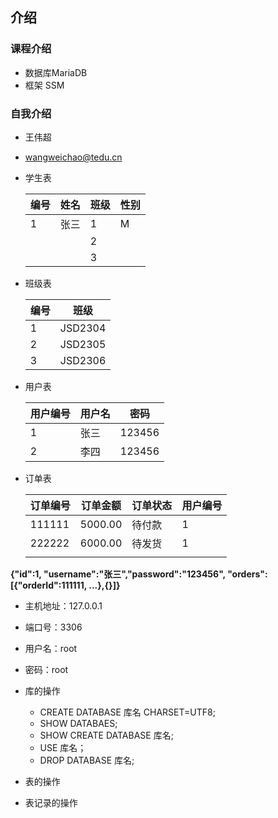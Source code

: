 ## 介绍

### 课程介绍

* 数据库MariaDB
* 框架 SSM

### 自我介绍

* 王伟超

* wangweichao@tedu.cn







* 学生表

  | 编号 | 姓名 | 班级 | 性别 |
  | ---- | ---- | ---- | ---- |
  | 1    | 张三 | 1    | M    |
  |      |      | 2    |      |
  |      |      | 3    |      |

* 班级表

  | 编号 | 班级    |
  | ---- | ------- |
  | 1    | JSD2304 |
  | 2    | JSD2305 |
  | 3    | JSD2306 |

  







* 用户表

  | 用户编号 | 用户名 | 密码   |
  | -------- | ------ | ------ |
  | 1        | 张三   | 123456 |
  | 2        | 李四   | 123456 |

* 订单表

  | 订单编号 | 订单金额 | 订单状态 | 用户编号 |
  | -------- | -------- | -------- | -------- |
  | 111111   | 5000.00  | 待付款   | 1        |
  | 222222   | 6000.00  | 待发货   | 1        |
  |          |          |          |          |

  



**{"id":1, "username":"张三","password":"123456", "orders":[{"orderId":111111, ...},{}]}**







* 主机地址：127.0.0.1
* 端口号：3306
* 用户名：root
* 密码：root



* 库的操作
  * CREATE DATABASE 库名 CHARSET=UTF8;
  * SHOW DATABAES;
  * SHOW CREATE DATABASE 库名;
  * USE 库名；
  * DROP DATABASE 库名;
* 表的操作
* 表记录的操作











